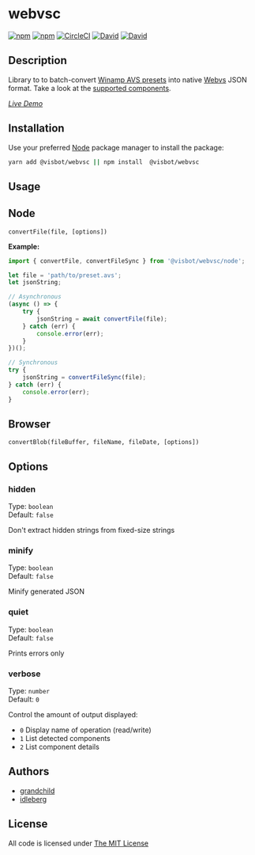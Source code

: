 # webvsc

[![npm](https://img.shields.io/npm/l/@visbot/webvsc.svg?style=flat-square)](https://www.npmjs.com/package/@visbot/webvsc)
[![npm](https://img.shields.io/npm/v/@visbot/webvsc.svg?style=flat-square)](https://www.npmjs.com/package/@visbot/webvsc)
[![CircleCI](https://img.shields.io/circleci/project/grandchild/AVS-File-Decoder.svg?style=flat-square)](https://circleci.com/gh/grandchild/AVS-File-Decoder)
[![David](https://img.shields.io/david/grandchild/AVS-File-Decoder.svg?style=flat-square)](https://david-dm.org/grandchild/AVS-File-Decoder)
[![David](https://img.shields.io/david/dev/grandchild/AVS-File-Decoder.svg?style=flat-square)](https://david-dm.org/grandchild/AVS-File-Decoder?type=dev)

## Description

Library to to batch-convert [Winamp AVS presets](https://www.wikiwand.com/en/Advanced_Visualization_Studio) into native [Webvs](https://github.com/azeem/webvs) JSON format. Take a look at the [supported components](doc/components.md).

[*Live Demo*](https://idleberg.github.io/webvsc-ui/)

## Installation

Use your preferred [Node](https://nodejs.org) package manager to install the package:

```sh
yarn add @visbot/webvsc || npm install  @visbot/webvsc
```

## Usage

## Node

`convertFile(file, [options])`

**Example:**

```js
import { convertFile, convertFileSync } from '@visbot/webvsc/node';

let file = 'path/to/preset.avs';
let jsonString;

// Asynchronous
(async () => {
    try {
        jsonString = await convertFile(file);
    } catch (err) {
        console.error(err);
    }
})();

// Synchronous
try {
    jsonString = convertFileSync(file);
} catch (err) {
    console.error(err);
}
```

## Browser

`convertBlob(fileBuffer, fileName, fileDate, [options])`

## Options

### hidden

Type: `boolean`  
Default: `false`  

Don't extract hidden strings from fixed-size strings

### minify

Type: `boolean`  
Default: `false`  

Minify generated JSON

### quiet

Type: `boolean`  
Default: `false`  

Prints errors only

### verbose

Type: `number`  
Default: `0`  

Control the amount of output displayed:

* `0` Display name of operation (read/write)
* `1` List detected components
* `2` List component details

## Authors

* [grandchild](https://github.com/grandchild)
* [idleberg](https://github.com/idleberg)

## License

All code is licensed under [The MIT License](http://opensource.org/licenses/MIT)
